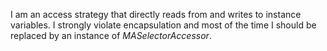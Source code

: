 I am an access strategy that directly reads from and writes to instance variables. I strongly violate encapsulation and most of the time I should be replaced by an instance of *MASelectorAccessor*.